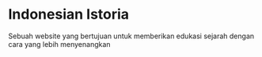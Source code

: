 # Indonesian Istoria

Sebuah website yang bertujuan untuk memberikan edukasi sejarah dengan cara yang lebih menyenangkan
